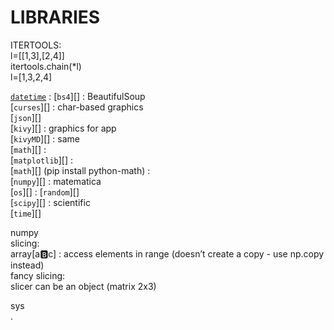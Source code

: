 # LIBRARIES   
  
ITERTOOLS:  
l=[[1,3],[2,4]]  
itertools.chain(*l)  
l=[1,3,2,4]  
  

  

[`datetime`](_time/datetime/README.md) : 
[`bs4`][]	: BeautifulSoup  
[`curses`][] : char-based graphics  
[`json`][]  
[`kivy`][] : graphics for app  
[`kivyMD`][] : same  
[`math`][] :  
[`matplotlib`][] :  
[`math`][] (pip install python-math) :  
[`numpy`][] : matematica  
[`os`][] : 
[`random`][]  
[`scipy`][] : scientific  
[`time`][]  
  
  
numpy  
slicing:  
array[a:b:c] : access elements in range (doesn’t create a copy - use np.copy instead)  
fancy slicing:  
slicer can be an object (matrix 2x3)  
  
sys  
.  
